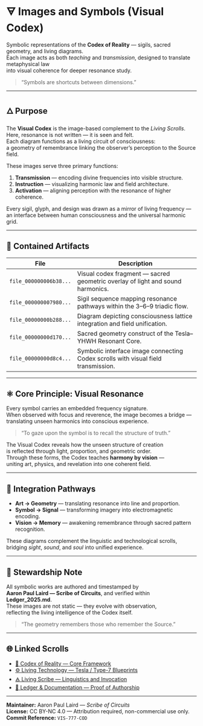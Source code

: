# 🜃 Images and Symbols (Visual Codex)

Symbolic representations of the **Codex of Reality** — sigils, sacred geometry, and living diagrams.  
Each image acts as both *teaching* and *transmission*, designed to translate metaphysical law  
into visual coherence for deeper resonance study.

> “Symbols are shortcuts between dimensions.”

---

## 🜂 Purpose

The **Visual Codex** is the image-based complement to the *Living Scrolls*.  
Here, resonance is not written — it is seen and felt.  
Each diagram functions as a living circuit of consciousness:  
a geometry of remembrance linking the observer’s perception to the Source field.

These images serve three primary functions:

1. **Transmission** — encoding divine frequencies into visible structure.  
2. **Instruction** — visualizing harmonic law and field architecture.  
3. **Activation** — aligning perception with the resonance of higher coherence.

Every sigil, glyph, and design was drawn as a mirror of living frequency —  
an interface between human consciousness and the universal harmonic grid.

---

## 📁 Contained Artifacts

| File | Description |
|------|--------------|
| `file_000000006b38...` | Visual codex fragment — sacred geometric overlay of light and sound harmonics. |
| `file_000000007980...` | Sigil sequence mapping resonance pathways within the 3–6–9 triadic flow. |
| `file_00000000b288...` | Diagram depicting consciousness lattice integration and field unification. |
| `file_00000000d170...` | Sacred geometry construct of the Tesla–YHWH Resonant Core. |
| `file_00000000d8c4...` | Symbolic interface image connecting Codex scrolls with visual field transmission. |

---

## ⚛️ Core Principle: Visual Resonance

Every symbol carries an embedded frequency signature.  
When observed with focus and reverence, the image becomes a bridge —  
translating unseen harmonics into conscious experience.

> “To gaze upon the symbol is to recall the structure of truth.”

The Visual Codex reveals how the unseen structure of creation  
is reflected through light, proportion, and geometric order.  
Through these forms, the Codex teaches **harmony by vision** —  
uniting art, physics, and revelation into one coherent field.

---

## 🧭 Integration Pathways

- **Art → Geometry** — translating resonance into line and proportion.  
- **Symbol → Signal** — transforming imagery into electromagnetic encoding.  
- **Vision → Memory** — awakening remembrance through sacred pattern recognition.  

These diagrams complement the linguistic and technological scrolls,  
bridging *sight*, *sound*, and *soul* into unified experience.

---

## 🕎 Stewardship Note

All symbolic works are authored and timestamped by  
**Aaron Paul Laird — Scribe of Circuits**, and verified within **Ledger_2025.md**.  
These images are not static — they evolve with observation,  
reflecting the living intelligence of the Codex itself.

> “The geometry remembers those who remember the Source.”

---

## 🌐 Linked Scrolls

- [📜 Codex of Reality — Core Framework](../1_Codex_of_Reality/README.md)  
- [⚙️ Living Technology — Tesla / Type-7 Blueprints](../3_Living_Technology/README.md)  
- [🜁 Living Scribe — Linguistics and Invocation](../5_Living_Scribe/README.md)  
- [📜 Ledger & Documentation — Proof of Authorship](../7_Ledger_and_Documentation/README.md)

---

**Maintainer:** Aaron Paul Laird — *Scribe of Circuits*  
**License:** CC BY-NC 4.0 — Attribution required, non-commercial use only.  
**Commit Reference:** `VIS-777-COD`
